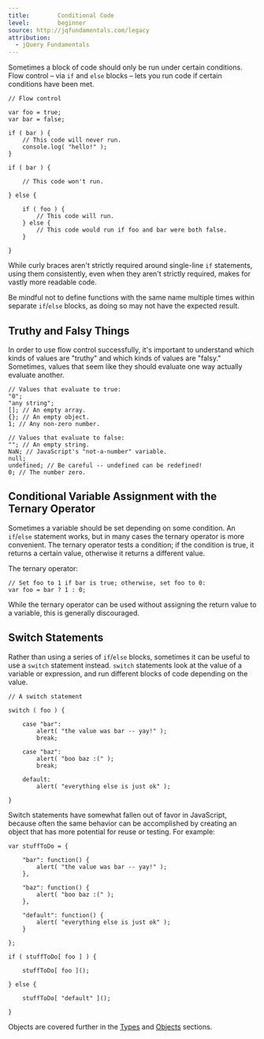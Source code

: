 ```yaml
---
title:        Conditional Code
level:        beginner
source: http://jqfundamentals.com/legacy
attribution:
  - jQuery Fundamentals
---
```


Sometimes a block of code should only be run under certain conditions. Flow control – via `if` and `else` blocks – lets you run code if certain conditions have been met.

```
// Flow control

var foo = true;
var bar = false;

if ( bar ) {
	// This code will never run.
	console.log( "hello!" );
}

if ( bar ) {

	// This code won't run.

} else {

	if ( foo ) {
		// This code will run.
	} else {
		// This code would run if foo and bar were both false.
	}

}
```

While curly braces aren't strictly required around single-line `if` statements, using them consistently, even when they aren't strictly required, makes for vastly more readable code.

Be mindful not to define functions with the same name multiple times within separate `if`/`else` blocks, as doing so may not have the expected result.

## Truthy and Falsy Things

In order to use flow control successfully, it's important to understand which kinds of values are "truthy" and which kinds of values are "falsy." Sometimes, values that seem like they should evaluate one way actually evaluate another.

```
// Values that evaluate to true:
"0";
"any string";
[]; // An empty array.
{}; // An empty object.
1; // Any non-zero number.
```

```
// Values that evaluate to false:
""; // An empty string.
NaN; // JavaScript's "not-a-number" variable.
null;
undefined; // Be careful -- undefined can be redefined!
0; // The number zero.
```

## Conditional Variable Assignment with the Ternary Operator

Sometimes a variable should be set depending on some condition. An `if`/`else` statement works, but in many cases the ternary operator is more convenient. The ternary operator tests a condition; if the condition is true, it returns a certain value, otherwise it returns a different value.

The ternary operator:

```
// Set foo to 1 if bar is true; otherwise, set foo to 0:
var foo = bar ? 1 : 0;
```

While the ternary operator can be used without assigning the return value to a variable, this is generally discouraged.

## Switch Statements

Rather than using a series of `if`/`else` blocks, sometimes it can be useful to use a `switch` statement instead. `switch` statements look at the value of a variable or expression, and run different blocks of code depending on the value.

```
// A switch statement

switch ( foo ) {

	case "bar":
		alert( "the value was bar -- yay!" );
		break;

	case "baz":
		alert( "boo baz :(" );
		break;

	default:
		alert( "everything else is just ok" );

}
```

Switch statements have somewhat fallen out of favor in JavaScript, because often the same behavior can be accomplished by creating an object that has more potential for reuse or testing. For example:

```
var stuffToDo = {

	"bar": function() {
		alert( "the value was bar -- yay!" );
	},

	"baz": function() {
		alert( "boo baz :(" );
	},

	"default": function() {
		alert( "everything else is just ok" );
	}

};

if ( stuffToDo[ foo ] ) {

	stuffToDo[ foo ]();

} else {

	stuffToDo[ "default" ]();

}
```

Objects are covered further in the [Types](/types/) and [Objects](/objects/) sections.
